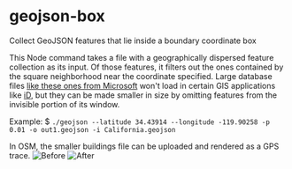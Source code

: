 # geojson-box
Collect GeoJSON features that lie inside a boundary coordinate box

This Node command takes a file with a geographically dispersed feature collection as its input. Of those features, it filters out the ones contained by the square neighborhood near the coordinate specified. Large database files [like these ones from Microsoft](https://github.com/Microsoft/USBuildingFootprints) won't load in certain GIS applications like [iD](https://github.com/openstreetmap/iD), but they can be made smaller in size by omitting features from the invisible portion of its window.

Example:
$ `./geojson --latitude 34.43914 --longitude -119.90258 -p 0.01 -o out1.geojson -i California.geojson`

In OSM, the smaller buildings file can be uploaded and rendered as a GPS trace.
![Before](https://screenshotscdn.firefoxusercontent.com/images/eb47f10b-f1d2-42a4-a3e8-90678cffd55d.png)
![After](https://screenshotscdn.firefoxusercontent.com/images/42175e53-483e-4fb6-9d0e-1125066b12ee.png)
